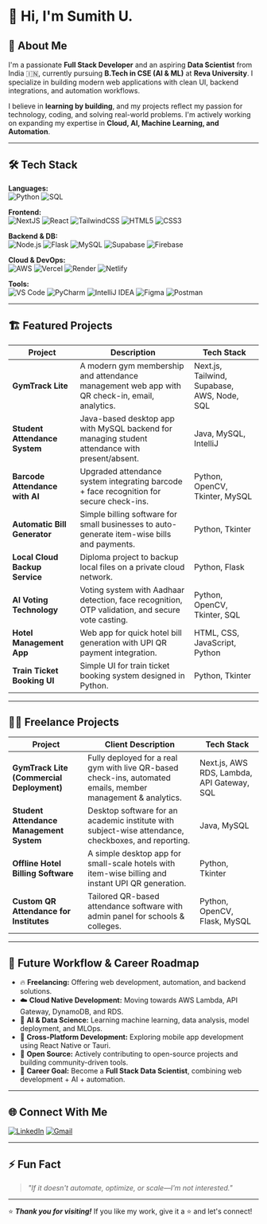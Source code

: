 # 👋 Hi, I'm Sumith U.

## 🚀 About Me
I'm a passionate **Full Stack Developer** and an aspiring **Data Scientist** from India 🇮🇳, currently pursuing **B.Tech in CSE (AI & ML)** at **Reva University**. I specialize in building modern web applications with clean UI, backend integrations, and automation workflows.

I believe in **learning by building**, and my projects reflect my passion for technology, coding, and solving real-world problems. I'm actively working on expanding my expertise in **Cloud, AI, Machine Learning, and Automation**.

---

## 🛠️ Tech Stack

**Languages:**  
![Python](https://img.shields.io/badge/-Python-3776AB?logo=python&logoColor=white) ![SQL](https://img.shields.io/badge/-SQL-4479A1?logo=postgresql&logoColor=white)

**Frontend:**  
![NextJS](https://img.shields.io/badge/-Next.js-000000?logo=nextdotjs&logoColor=white) ![React](https://img.shields.io/badge/-React-61DAFB?logo=react&logoColor=black) ![TailwindCSS](https://img.shields.io/badge/-TailwindCSS-06B6D4?logo=tailwindcss&logoColor=white) ![HTML5](https://img.shields.io/badge/-HTML5-E34F26?logo=html5&logoColor=white) ![CSS3](https://img.shields.io/badge/-CSS3-1572B6?logo=css3&logoColor=white)

**Backend & DB:**  
![Node.js](https://img.shields.io/badge/-Node.js-339933?logo=node.js&logoColor=white) ![Flask](https://img.shields.io/badge/-Flask-000000?logo=flask) ![MySQL](https://img.shields.io/badge/-MySQL-4479A1?logo=mysql&logoColor=white) ![Supabase](https://img.shields.io/badge/-Supabase-3ECF8E?logo=supabase&logoColor=white) ![Firebase](https://img.shields.io/badge/-Firebase-FFCA28?logo=firebase&logoColor=black)

**Cloud & DevOps:**  
![AWS](https://img.shields.io/badge/-AWS-232F3E?logo=amazonaws&logoColor=white) ![Vercel](https://img.shields.io/badge/-Vercel-000000?logo=vercel&logoColor=white) ![Render](https://img.shields.io/badge/-Render-46E3B7?logo=render&logoColor=black) ![Netlify](https://img.shields.io/badge/-Netlify-00C7B7?logo=netlify&logoColor=white) 

**Tools:**  
![VS Code](https://img.shields.io/badge/-VSCode-007ACC?logo=visualstudiocode&logoColor=white) ![PyCharm](https://img.shields.io/badge/-PyCharm-000000?logo=pycharm&logoColor=white) ![IntelliJ IDEA](https://img.shields.io/badge/-IntelliJ-000000?logo=intellijidea&logoColor=white) ![Figma](https://img.shields.io/badge/-Figma-F24E1E?logo=figma&logoColor=white) ![Postman](https://img.shields.io/badge/-Postman-FF6C37?logo=postman&logoColor=white)

---

## 🏗️ Featured Projects

| Project                         | Description                                                                                          | Tech Stack                                     |
| ------------------------------- | ---------------------------------------------------------------------------------------------------- | ----------------------------------------------- |
| **GymTrack Lite**                | A modern gym membership and attendance management web app with QR check-in, email, analytics.      | Next.js, Tailwind, Supabase, AWS, Node, SQL    |
| **Student Attendance System**    | Java-based desktop app with MySQL backend for managing student attendance with present/absent.     | Java, MySQL, IntelliJ                          |
| **Barcode Attendance with AI**   | Upgraded attendance system integrating barcode + face recognition for secure check-ins.            | Python, OpenCV, Tkinter, MySQL                 |
| **Automatic Bill Generator**     | Simple billing software for small businesses to auto-generate item-wise bills and payments.        | Python, Tkinter                                |
| **Local Cloud Backup Service**   | Diploma project to backup local files on a private cloud network.                                  | Python, Flask                                  |
| **AI Voting Technology**         | Voting system with Aadhaar detection, face recognition, OTP validation, and secure vote casting.   | Python, OpenCV, Tkinter, SQL                   |
| **Hotel Management App**         | Web app for quick hotel bill generation with UPI QR payment integration.                           | HTML, CSS, JavaScript, Python                  |
| **Train Ticket Booking UI**      | Simple UI for train ticket booking system designed in Python.                                      | Python, Tkinter                                |

---

## 🧑‍💻 Freelance Projects

| Project                                   | Client Description                                                                                             | Tech Stack                                  |
| ----------------------------------------- | ------------------------------------------------------------------------------------------------------------- | -------------------------------------------- |
| **GymTrack Lite (Commercial Deployment)** | Fully deployed for a real gym with live QR-based check-ins, automated emails, member management & analytics.  | Next.js, AWS RDS, Lambda, API Gateway, SQL  |
| **Student Attendance Management System**  | Desktop software for an academic institute with subject-wise attendance, checkboxes, and reporting.           | Java, MySQL                                 |
| **Offline Hotel Billing Software**        | A simple desktop app for small-scale hotels with item-wise billing and instant UPI QR generation.             | Python, Tkinter                             |
| **Custom QR Attendance for Institutes**   | Tailored QR-based attendance software with admin panel for schools & colleges.                                | Python, OpenCV, Flask, MySQL                |

---

## 🎯 Future Workflow & Career Roadmap

- 🔥 **Freelancing:** Offering web development, automation, and backend solutions.  
- ☁️ **Cloud Native Development:** Moving towards AWS Lambda, API Gateway, DynamoDB, and RDS.  
- 🧠 **AI & Data Science:** Learning machine learning, data analysis, model deployment, and MLOps.  
- 📱 **Cross-Platform Development:** Exploring mobile app development using React Native or Tauri.  
- 🔗 **Open Source:** Actively contributing to open-source projects and building community-driven tools.  
- 💼 **Career Goal:** Become a **Full Stack Data Scientist**, combining web development + AI + automation.

---

## 🌐 Connect With Me

[![LinkedIn](https://img.shields.io/badge/-LinkedIn-0077B5?logo=linkedin&logoColor=white)]([https://linkedin.com/](https://www.linkedin.com/in/sumith-u-141b85317))  
[![Gmail](https://img.shields.io/badge/-Gmail-D14836?logo=gmail&logoColor=white)](mailto:sumithsumith4567890@gmail.com)  

---

## ⚡ Fun Fact

> *"If it doesn't automate, optimize, or scale—I'm not interested."*

---

⭐️ **_Thank you for visiting!_** If you like my work, give it a ⭐️ and let's connect!

